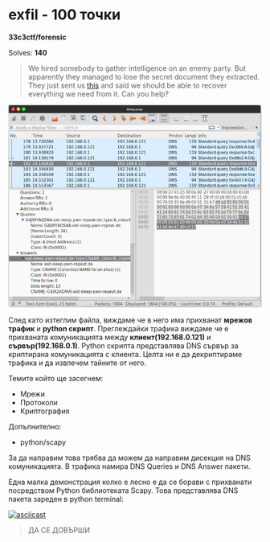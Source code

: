 # **exfil** - 100 точки
**33c3ctf/forensic**

Solves: **140** 
> We hired somebody to gather intelligence on an enemy party. But apparently they managed to lose the secret document they extracted. They just sent us [this](https://archive.aachen.ccc.de/33c3ctf.ccc.ac/uploads/exfil-e5e0066760f0dd16e38abc0003aec40f39f9adf9.tar.xz) and said we should be able to recover everything we need from it. Can you help?

![](files/traffic.png)

След като изтеглим файла, виждаме че в него има прихванат **мрежов трафик** и **python скрипт**. Преглеждайки трафика виждаме че е прихваната комуникацията между **клиент(192.168.0.121)** и **сървър(192.168.0.1)**. Python скрипта представлява DNS сървър за криптирана комуникацията с клиента.
Целта ни е да декриптираме трафика и да извлечем тайните от него.

Темите който ще засегнем:
* Мрежи
* Протоколи
* Криптография

Допълнително:
* python/scapy

За да направим това трябва да можем да направим дисекция на DNS комуникацията. В трафика намира DNS Queries и DNS Answer пакети. 

Една малка демонстрация колко е лесно e да се борави с прихванати посредством Python библиотеката Scapy. Това представлява DNS пакета зареден в python terminal:

[![asciicast](https://asciinema.org/a/98619.png)](https://asciinema.org/a/98619?speed=2)


> ДА СЕ ДОВЪРШИ